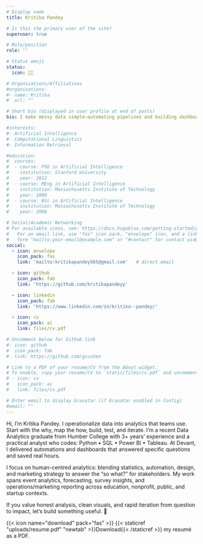 ```yaml
---
# Display name
title: Kritika Pandey

# Is this the primary user of the site?
superuser: true

# Role/position
role: ''

# Status emoji
status:
  icon: 🧑‍💻

# Organizations/Affiliations
#organizations:
#- name: Kritika
#  url: ""

# Short bio (displayed in user profile at end of posts)
bio: I make messy data simple—automating pipelines and building dashboards that tell the story.

#interests:
#- Artificial Intelligence
#- Computational Linguistics
#- Information Retrieval

#education:
#  courses:
#  - course: PhD in Artificial Intelligence
#    institution: Stanford University
#    year: 2012
#  - course: MEng in Artificial Intelligence
#    institution: Massachusetts Institute of Technology
#    year: 2009
#  - course: BSc in Artificial Intelligence
#    institution: Massachusetts Institute of Technology
#    year: 2008

# Social/Academic Networking
# For available icons, see: https://docs.hugoblox.com/getting-started/page-builder/#icons
#   For an email link, use "fas" icon pack, "envelope" icon, and a link in the
#   form "mailto:your-email@example.com" or "#contact" for contact widget.
social:
  - icon: envelope
    icon_pack: fas
    link: 'mailto:kritikapandey565@gmail.com'   # direct email

  - icon: github
    icon_pack: fab
    link: 'https://github.com/kritikapandeyy'   

  - icon: linkedin
    icon_pack: fab
    link: 'https://www.linkedin.com/in/kritika--pandey/'

  - icon: cv
    icon_pack: ai
    link: files/cv.pdf

# Uncomment below for Github link
#- icon: github
#  icon_pack: fab
#  link: https://github.com/gcushen

# Link to a PDF of your resume/CV from the About widget.
# To enable, copy your resume/CV to `static/files/cv.pdf` and uncomment the lines below.
# - icon: cv
#   icon_pack: ai
#   link: files/cv.pdf

# Enter email to display Gravatar (if Gravatar enabled in Config)
#email: ""
---
```


Hi, I’m Kritika Pandey. I operationalize data into analytics that teams use. Start with the why, map the how, build, test, and iterate. I’m a recent Data Analytics graduate from Humber College with 3+ years’ experience and a practical analyst who codes: Python • SQL • Power BI • Tableau. At Devant, I delivered automations and dashboards that answered specific questions and saved real hours.

I focus on human-centred analytics: blending statistics, automation, design, and marketing strategy to answer the “so what?” for stakeholders. My work spans event analytics, forecasting, survey insights, and operations/marketing reporting across education, nonprofit, public, and startup contexts.

If you value honest analysis, clean visuals, and rapid iteration from question to impact, let’s build something useful. 🙂

{{< icon name="download" pack="fas" >}} {{< staticref "uploads/resume.pdf" "newtab" >}}Download{{< /staticref >}} my resumé as a PDF.
